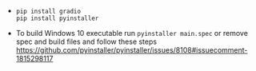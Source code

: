- 
  ```
  pip install gradio
  pip install pyinstaller 
  ```
- To build Windows 10 executable run `pyinstaller main.spec` or remove spec and build files and follow these steps https://github.com/pyinstaller/pyinstaller/issues/8108#issuecomment-1815298117
